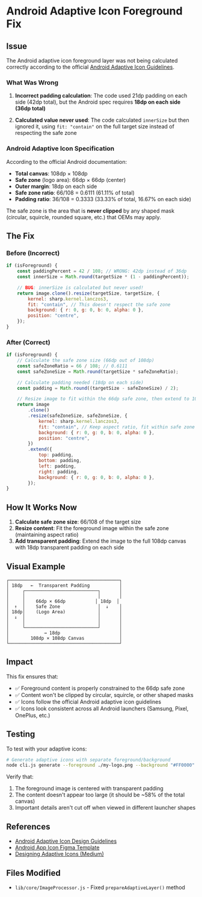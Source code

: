 # Android Adaptive Icon Foreground Fix

## Issue

The Android adaptive icon foreground layer was not being calculated correctly according to the official [Android Adaptive Icon Guidelines](https://developer.android.com/develop/ui/views/launch/icon_design_adaptive).

### What Was Wrong

1. **Incorrect padding calculation**: The code used 21dp padding on each side (42dp total), but the Android spec requires **18dp on each side (36dp total)**

2. **Calculated value never used**: The code calculated `innerSize` but then ignored it, using `fit: "contain"` on the full target size instead of respecting the safe zone

### Android Adaptive Icon Specification

According to the official Android documentation:

- **Total canvas**: 108dp × 108dp
- **Safe zone** (logo area): 66dp × 66dp (center)
- **Outer margin**: 18dp on each side
- **Safe zone ratio**: 66/108 = 0.6111 (61.11% of total)
- **Padding ratio**: 36/108 = 0.3333 (33.33% of total, 16.67% on each side)

The safe zone is the area that is **never clipped** by any shaped mask (circular, squircle, rounded square, etc.) that OEMs may apply.

## The Fix

### Before (Incorrect)

```javascript
if (isForeground) {
	const paddingPercent = 42 / 108; // WRONG: 42dp instead of 36dp
	const innerSize = Math.round(targetSize * (1 - paddingPercent));

	// BUG: innerSize is calculated but never used!
	return image.clone().resize(targetSize, targetSize, {
		kernel: sharp.kernel.lanczos3,
		fit: "contain", // This doesn't respect the safe zone
		background: { r: 0, g: 0, b: 0, alpha: 0 },
		position: "centre",
	});
}
```

### After (Correct)

```javascript
if (isForeground) {
	// Calculate the safe zone size (66dp out of 108dp)
	const safeZoneRatio = 66 / 108; // 0.6111
	const safeZoneSize = Math.round(targetSize * safeZoneRatio);

	// Calculate padding needed (18dp on each side)
	const padding = Math.round((targetSize - safeZoneSize) / 2);

	// Resize image to fit within the 66dp safe zone, then extend to 108dp with transparent padding
	return image
		.clone()
		.resize(safeZoneSize, safeZoneSize, {
			kernel: sharp.kernel.lanczos3,
			fit: "contain", // Keep aspect ratio, fit within safe zone
			background: { r: 0, g: 0, b: 0, alpha: 0 },
			position: "centre",
		})
		.extend({
			top: padding,
			bottom: padding,
			left: padding,
			right: padding,
			background: { r: 0, g: 0, b: 0, alpha: 0 },
		});
}
```

## How It Works Now

1. **Calculate safe zone size**: 66/108 of the target size
2. **Resize content**: Fit the foreground image within the safe zone (maintaining aspect ratio)
3. **Add transparent padding**: Extend the image to the full 108dp canvas with 18dp transparent padding on each side

## Visual Example

```
┌─────────────────────────────────────────┐
│ 18dp   ←  Transparent Padding           │
│     ┌───────────────────────────┐       │
│     │                           │       │
│     │    66dp × 66dp           │ 18dp  │
│  ↑  │    Safe Zone              │  ↓    │
│ 18dp│    (Logo Area)            │       │
│  ↓  │                           │       │
│     │                           │       │
│     └───────────────────────────┘       │
│             → 18dp                      │
│        108dp × 108dp Canvas             │
└─────────────────────────────────────────┘
```

## Impact

This fix ensures that:

- ✅ Foreground content is properly constrained to the 66dp safe zone
- ✅ Content won't be clipped by circular, squircle, or other shaped masks
- ✅ Icons follow the official Android adaptive icon guidelines
- ✅ Icons look consistent across all Android launchers (Samsung, Pixel, OnePlus, etc.)

## Testing

To test with your adaptive icons:

```bash
# Generate adaptive icons with separate foreground/background
node cli.js generate --foreground ./my-logo.png --background "#FF0000" --platforms android --output ./test-output
```

Verify that:

1. The foreground image is centered with transparent padding
2. The content doesn't appear too large (it should be ~58% of the total canvas)
3. Important details aren't cut off when viewed in different launcher shapes

## References

- [Android Adaptive Icon Design Guidelines](https://developer.android.com/develop/ui/views/launch/icon_design_adaptive)
- [Android App Icon Figma Template](https://www.figma.com/community/file/1014027811592362943)
- [Designing Adaptive Icons (Medium)](https://medium.com/androiddevelopers/designing-adaptive-icons-515af294c783)

## Files Modified

- `lib/core/ImageProcessor.js` - Fixed `prepareAdaptiveLayer()` method
